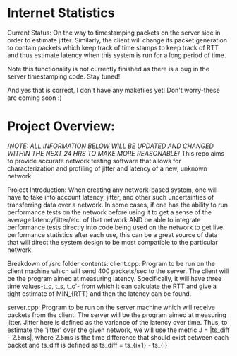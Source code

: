 # Internet Statistics

Current Status:
On the way to timestamping packets on the server side in order to estimate
jitter. Similarly, the client will change its packet generation to contain packets which
keep track of time stamps to keep track of RTT and thus estimate latency when this system
is run for a long period of time. 

Note this functionality is not currently finished as there is a bug in the server 
timestamping code. Stay tuned!

And yes that is correct, I don't have any makefiles yet! Don't worry-these are coming soon :)

# Project Overview:
/*NOTE: ALL INFORMATION BELOW WILL BE UPDATED AND CHANGED WITHIN THE NEXT 24 HRS TO MAKE MORE REASONABLE*/
This repo aims to provide accurate network testing software that allows for characterization and profiling
of jitter and latency of a new, unknown network. 


Project Introduction:
When creating any network-based system, one will have to take into account latency, jitter, and
other such uncertainties of transferring data over a network. In some cases, if one has the ability
to run performance tests on the network before using it to get a sense of the average latency/jitter/etc.
of that network AND be able to integrate performance tests directly into code being used on the 
network to get live performance statistics after each use, this can be a great source of data that will
direct the system design to be most compatible to the particular network. 

Breakdown of /src folder contents:
client.cpp: Program to be run on the client machine which will send 400 packets/sec to the server. The client
will be the program aimed at measuring latency. Specifically, it will have three time values-t_c, t_s, t_c'-
from which it can calculate the RTT and give a tight estimate of MIN_{RTT} and then the latency can be found.

server.cpp: Program to be run on the server machine which will receive packets from the client. The
server will be the program aimed at measuring jitter. Jitter here is defined as the variance of the
latency over time. Thus, to estimate the 'jitter' over the given network, we will use the metric
J = |ts_diff - 2.5ms|, where 2.5ms is the time difference that should exist between each packet and ts_diff is defined as 
ts_diff = ts_{i+1} - ts_{i}
